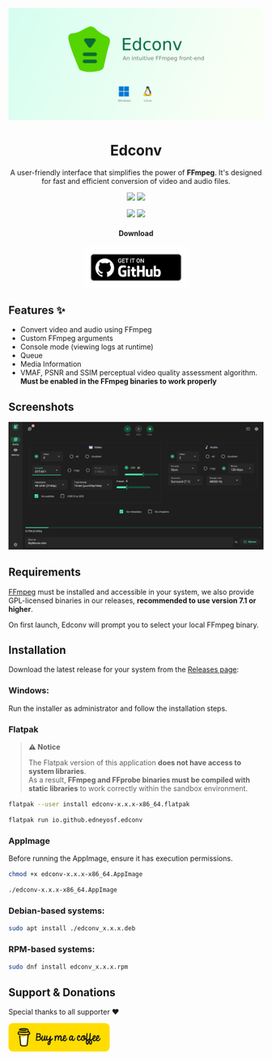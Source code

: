 ![Application Preview](assets/edconv-banner.png)

<div align="center">
  <h1>Edconv</h1>

A user-friendly interface that simplifies the power of **FFmpeg**. It's designed for fast and efficient conversion of video and audio files.

  <a href="https://github.com/edneyosf/Edconv/releases"><img src="https://img.shields.io/github/v/release/edneyosf/Edconv"/></a>
  <a href="https://github.com/edneyosf/Edconv/releases"><img src="https://img.shields.io/github/downloads/edneyosf/Edconv/total"/></a>

  <a href="https://github.com/edneyosf/Edconv/actions/workflows/linux-build.yml"><img src="https://github.com/edneyosf/Edconv/actions/workflows/linux-build.yml/badge.svg"/></a>
  <a href="https://github.com/edneyosf/Edconv/actions/workflows/windows-build.yml"><img src="https://github.com/edneyosf/Edconv/actions/workflows/windows-build.yml/badge.svg"/></a>

  <h4>Download</h4> 
  <a href="https://github.com/edneyosf/Edconv/releases">
    <img src="assets/badge_github.png" height="80">
  </a>
</div>

## Features ✨

- Convert video and audio using FFmpeg
- Custom FFmpeg arguments
- Console mode (viewing logs at runtime)
- Queue
- Media Information
- VMAF, PSNR and SSIM perceptual video quality assessment algorithm. **Must be enabled in the FFmpeg binaries to work properly**

## Screenshots

![Application Preview](assets/edconv.png)

## Requirements

[FFmpeg](https://ffmpeg.org/download.html) must be installed and accessible in your system, we also provide GPL-licensed binaries in our releases, **recommended to use version 7.1 or higher**.

On first launch, Edconv will prompt you to select your local FFmpeg binary.

## Installation

Download the latest release for your system from the [Releases page](https://github.com/edneyosf/edconv/releases):

### Windows:

Run the installer as administrator and follow the installation steps.

### Flatpak

> **⚠️ Notice**
>
> The Flatpak version of this application **does not have access to system libraries**.  
> As a result, **FFmpeg and FFprobe binaries must be compiled with static libraries** to work correctly within the sandbox environment.

```bash
flatpak --user install edconv-x.x.x-x86_64.flatpak
```

```bash
flatpak run io.github.edneyosf.edconv
```

### AppImage

Before running the AppImage, ensure it has execution permissions.

```bash
chmod +x edconv-x.x.x-x86_64.AppImage
```

```bash
./edconv-x.x.x-x86_64.AppImage
```

### Debian-based systems:  
```bash
sudo apt install ./edconv_x.x.x.deb
```

### RPM-based systems:
```bash
sudo dnf install edconv_x.x.x.rpm
```

## Support & Donations

Special thanks to all supporter ❤️

<a href="https://buymeacoffee.com/edneyosf">
  <img alt="" src="assets/bmc-button.svg" width="200">
</a>